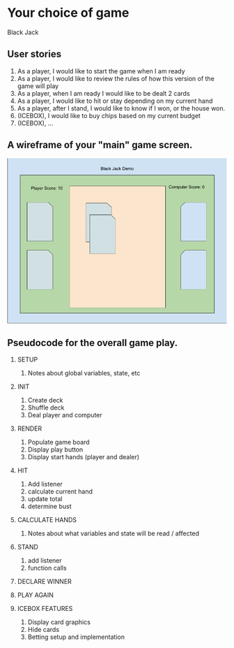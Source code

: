 # Your choice of game
Black Jack 

## User stories 

1. As a player, I would like to start the game when I am ready
1. As a player, I would like to review the rules of how this version of the game will play
1. As a player, when I am ready I would like to be dealt 2 cards
1. As a player, I would like to hit or stay depending on my current hand
1. As a player, after I stand, I would like to know if I won, or the house won. 
1. (ICEBOX), I would like to buy chips based on my current budget
1. (ICEBOX), ...

## A wireframe of your "main" game screen.

![](./docs/assets/Blackjack%20Score.png)

## Pseudocode for the overall game play.

1. SETUP 
    1. Notes about global variables, state, etc

1. INIT
    1. Create deck
    1. Shuffle deck
    1. Deal player and computer

1. RENDER

    1. Populate game board
    1. Display play button
    1. Display start hands (player and dealer)

1. HIT
    1. Add listener
    1. calculate current hand
    1. update total
    1. determine bust

1. CALCULATE HANDS
    1. Notes about what variables and state will be read / affected

1. STAND
    1. add listener
    2. function calls

1. DECLARE WINNER

1. PLAY AGAIN

1. ICEBOX FEATURES
    1. Display card graphics
    1. Hide cards 
    1. Betting setup and implementation
